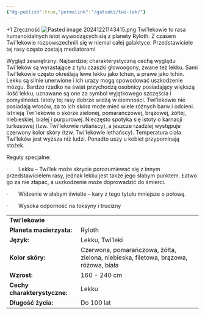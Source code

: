 ```yaml
---
{"dg-publish":true,"permalink":"/gatunki/twi-lek/"}
---
```


+1 Zręczność
![Pasted image 20241221143415.png](/img/user/Obrazy/Pasted%20image%2020241221143415.png)
Twi'lekowie to rasa humanoidalnych istot wywodzących się z planety Ryloth. Z czasem Twi'lekowie rozpowszechnili się w niemal całej galaktyce. Przedstawiciele tej rasy często zostają mediatorami

Wygląd zewnętrzny: Najbardziej charakterystyczną cechą wyglądu Twi'leków są wyrastające z tyłu czaszki głowoogony, zwane też lekku. Sami Twi'lekowie często określają lewe lekku jako tchun, a prawe jako tchin. Lekku są silnie unerwione i ich urazy mogą spowodować uszkodzenie mózgu. Bardzo rzadko na świat przychodzą osobnicy posiadający większą ilość lekku, uznawane są one za symbol wyjątkowego szczęścia i pomyślności. Istoty tej rasy dobrze widzą w ciemności. Twi'lekowie nie posiadają włosów, za to ich skóra może mieć wiele różnych barw i odcieni. Istnieją Twi'lekowie o skórze zielonej, pomarańczowej, brązowej, żółtej, niebieskiej, białej i purpurowej. Nieczęsto spotyka się istoty o karnacji turkusowej (tzw. Twi'lekowie rutiańscy), a jeszcze rzadziej występuje czerwony kolor skóry (tzw. Twi'lekowie lethańscy). Temperatura ciała Twi’leków jest wyższa niż ludzi. Ponadto uszy u kobiet przypominają stożek.

Reguły specjalne:

·       Lekku – Twi’lek może skrycie porozumiewać się z innym przedstawicielem rasy, jednak lekku jest także jego słabym punktem. Łatwo go za nie złapać, a uszkodzenie może doprowadzić do śmierci.

·       Widzenie w słabym świetle – kary z tego tytułu mniejsze o połowę.

·       Wysoka odporność na toksyny i trucizny

|   |   |
|---|---|
|**Twi’lekowie**|   |
|**Planeta macierzysta:**|Ryloth|
|**Język:**|Lekku, Twi’leki|
|**Kolor skóry:**|Czerwona, pomarańczowa, żółta, zielona, niebieska, filetowa, brązowa, różowa, biała|
|**Wzrost:**|160 - 240 cm|
|**Cechy charakterystyczne:**|Lekku|
|**Długość życia:**|Do 100 lat|